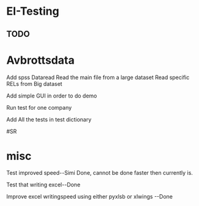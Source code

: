 # EI-Testing
## TODO

# Avbrottsdata 
Add spss Dataread 
  Read the main file from a large dataset
  Read specific RELs from Big dataset

Add simple GUI in order to do demo

Run test for one company

Add All the tests in test dictionary


#SR


# misc
Test improved speed--Simi Done, cannot be done faster then currently is.


Test that writing excel--Done


Improve excel writingspeed using either pyxlsb or xlwings --Done



